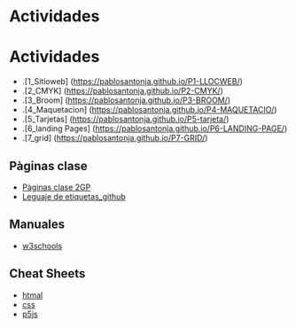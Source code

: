 # Actividades
# Actividades
* .[1_Sitioweb] (https://pablosantonja.github.io/P1-LLOCWEB/)
* .[2_CMYK] (https://pablosantonja.github.io/P2-CMYK/)
* .[3_Broom] (https://pablosantonja.github.io/P3-BROOM/)
* .[4_Maquetacion] (https://pablosantonja.github.io/P4-MAQUETACIO/)
* .[5_Tarjetas] (https://pablosantonja.github.io/P5-tarjeta/)
* .[6_landing Pages] (https://pablosantonja.github.io/P6-LANDING-PAGE/)
* .[7_grid] (https://pablosantonja.github.io/P7-GRID/)

## Pàginas clase
* [Pàginas clase 2GP](https://arquesm.github.io/2GP/)
* [Leguaje de etiquetas_github](https://github.com/adam-p/markdown-here/wiki/Markdown-Cheatsheet)

## Manuales
* [w3schools](https://www.w3schools.com/)

## Cheat Sheets
* [htmal](https://websitesetup.org/HTML5-cheat-sheet.pdf)
* [css](https://websitesetup.org/wp-content/uploads/2016/10/wsu-css-cheat-sheet.pdf)
* [p5js](https://github.com/bmoren/p5js-cheat-sheet)
